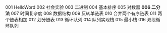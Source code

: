 001 HelloWord
002 社会实验
003 二进制
004 基本排序
005 对数器
**006 二分法**
007 时间复杂度
008 数据结构
009 反转单链表
010 合并两个有序链表
011 两个链表相加
012 划分链表
013 循环队列
014 队列实现栈
015 最小栈
016 双段循环队列